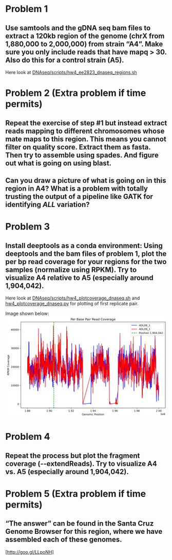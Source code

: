 # Problem 1
## Use samtools and the gDNA seq bam files to extract a 120kb region of the genome (chrX from 1,880,000 to 2,000,000) from strain “A4”. Make sure you only include reads that have mapq > 30.  Also do this for a control strain (A5).

Here look at [DNAseq/scripts/hw4_ee2823_dnaseq_regions.sh](https://github.com/barcenasmanuel/EE283/blob/main/DNAseq/scripts/hw4_ee2823_dnaseq_regions.sh)

# Problem 2 **(Extra problem if time permits)**
## Repeat the exercise of step #1 but instead extract reads mapping to different chromosomes whose mate maps to this region.  This means you cannot filter on quality score.  Extract them as fasta.  Then try to assemble using spades.  And figure out what is going on using blast.

## Can you draw a picture of what is going on in this region in A4?  What is a problem with totally trusting the output of a pipeline like GATK for identifying *ALL* variation?

# Problem 3
## Install deeptools as a conda environment: Using deeptools and the bam files of problem 1, plot the per bp read coverage for your regions for the two samples (normalize using RPKM).  Try to visualize A4 relative to A5 (especially around 1,904,042).  

Here look at [DNAseq/scripts/hw4_plotcoverage_dnaseq.sh](https://github.com/barcenasmanuel/EE283/blob/main/DNAseq/scripts/hw4_plotcoverage_dnaseq.sh) and [hw4_plotcoverage_dnaseq.py](https://github.com/barcenasmanuel/EE283/blob/main/DNAseq/scripts/hw4_plotcoverage_dnaseq.py) for plotting of first replicate pair.

Image shown below:
![ADL06_1_ADL09_1](https://github.com/barcenasmanuel/EE283/blob/main/DNAseq/output/coverage_plots/coverage_profile_ADL06_1_ADL09_1.png)

# Problem 4
## Repeat the process but plot the fragment coverage (--extendReads).  Try to visualize A4 vs. A5 (especially around 1,904,042).

# Problem 5 (Extra problem if time permits)
## “The answer” can be found in the Santa Cruz Genome Browser for this region, where we have assembled each of these genomes.

[http://goo.gl/LLpoNH]

